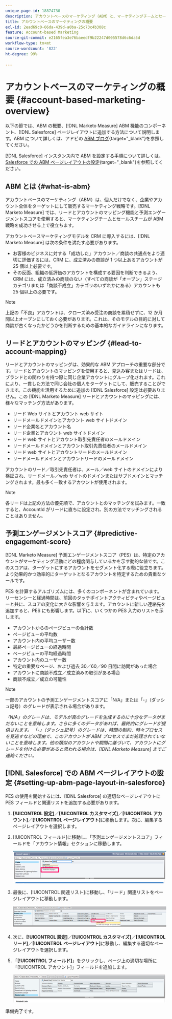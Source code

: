 ```yaml
---
unique-page-id: 18874730
description: アカウントベースのマーケティング（ABM）と、マーケティングチームとセールスチームが ABM 戦略を成功させるのに Adobe Marketo Measure がどのように役立つかについて説明します。
title: アカウントベースのマーケティングの概要
exl-id: 2ead69c0-66da-439d-a0ba-25c73c4b308c
feature: Account-based Marketing
source-git-commit: e2165fea3e76baeedf9b22247d005578d6c6da5d
workflow-type: tm+mt
source-wordcount: '822'
ht-degree: 99%

---
```


# アカウントベースのマーケティングの概要 {#account-based-marketing-overview}

以下の節では、ABM の概要、[!DNL Marketo Measure] ABM 機能のコンポーネント、[!DNL Salesforce] ページレイアウトに追加する方法について説明します。ABM について詳しくは、アドビの [ABM ブログ](https://business.adobe.com/jp/blog/basics/account-based-marketing){target="_blank"}を参照してください。

[!DNL Salesforce] インスタンス内で ABM を設定する手順について詳しくは、[Salesforce での ABM ページレイアウトの設定](/help/advanced-marketo-measure-features/account-based-marketing/account-based-marketing-overview.md#setting-up-abm-page-layout-in-salesforce){target="_blank"}を参照してください。

## ABM とは {#what-is-abm}

アカウントベースのマーケティング（ABM）は、個人だけでなく、企業やアカウント全体をターゲットにして販売するマーケティング戦略です。[!DNL Marketo Measure] では、リードとアカウントのマッピング機能と予測エンゲージメントスコアを使用すると、マーケティングチームとセールスチームが ABM 戦略を成功させる上で役立ちます。

アカウントベースマーケティングモデルを CRM に導入するには、[!DNL Marketo Measure] は次の条件を満たす必要があります。

* お客様のビジネスに対する「成功した」アカウント／商談の共通点をより適切に評価するには、CRM に、成立済みの商談が 1 つ以上あるアカウントが 25 個以上必要です。
* その反面、組織の低評価のアカウントを構成する要因を判断できるよう、CRM には、成立済みの商談のない（すべての商談が「オープン」ステージカテゴリまたは「商談不成立」カテゴリのいずれかにある）アカウントも 25 個以上の必要です。

>[!NOTE]
>
>上記の「不良」アカウントは、クローズ済み受注の商談を累積せずに、12 か月間以上オープンにしておく必要があります。これは、そのモデルの目的に対して商談が古くなったかどうかを判断するための基本的なガイドラインになります。

## リードとアカウントのマッピング {#lead-to-account-mapping}

リードとアカウントのマッピングは、効果的な ABM アプローチの重要な部分です。リードとアカウントのマッピングを使用すると、見込み客またはリードは、ブランドとの関わりを持つ際に同じ企業アカウントにグループ化されます。これにより、一貫した方法で同じ会社の個人をターゲットにして、販売することができます。この機能を活用するために追加の [!DNL Salesforce] 設定は必要ありません。この [!DNL Marketo Measure] リードとアカウントのマッピングには、様々なマッチング方法があります。

* リード Web サイトとアカウント web サイト
* リードメールドメインとアカウント web サイトドメイン
* リード企業名とアカウント名
* リード企業とアカウント web サイトドメイン
* リード web サイトとアカウント取引先責任者のメールドメイン
* リードメールドメインとアカウント取引先責任者のメールドメイン
* リード web サイトとアカウントリードのメールドメイン
* リードメールドメインとアカウントリードのメールドメイン

アカウントのリード／取引先責任者は、メール／web サイトのドメインにより検証され、リードメール／web サイトのドメインまたはサブドメインとマッチングされます。最も多く一致するアカウントが使用されます。

>[!NOTE]
>
>各リードは上記の方法の優先順で、アカウントとのマッチングを試みます。一致すると、AccountId がリードに直ちに設定され、別の方法でマッチングされることはありません。

## 予測エンゲージメントスコア {#predictive-engagement-score}

[!DNL Marketo Measure] 予測エンゲージメントスコア（PES）は、特定のアカウントがマーケティング活動にどの程度関与しているかを示す動的な値です。このスコアは、ターゲットにするアカウントをセグメント化する際に役立ちます。より効果的かつ効率的にターゲットとなるアカウントを特定するための貴重なツールです。

PES を計算するアルゴリズムには、多くのコンポーネントが含まれています。リーセンシーと経過時間は、前回のタッチポイントアクティビティやページビューと共に、スコアの変化に大きな影響を与えます。アカウントに新しい連絡先を追加すると、PES にも影響します。以下に、いくつかの PES 入力のリストを示します。

* アカウントからのページビューの合計数
* ページビューの平均数
* アカウント内の平均ユーザー数
* 最終ページビューの経過時間
* ページビューの平均経過時間
* アカウント内のユーザー数
* 特定の重要なページ、および過去 30／60／90 日間に訪問があった場合
* アカウントに商談不成立／成立済みの取引がある場合
* 商談不成立／成立の可能性

>[!NOTE]
>
>一部のアカウントの予測エンゲージメントスコアに「N/A」または「-」（ダッシュ記号）のグレードが表示される場合があります。

_「N/A」のグレードは、モデルが真のグレードを生成するのに十分なデータがまだないことを意味します。さらに多くのデータがあれば、最終的にグレードが提供されます。_
_「-」（ダッシュ記号）のグレードは、時間の制約、時々プロセスを見逃すなどの理由で、このアカウントが ABM プロセスでまだ処理されていないことを意味します。他の類似のアカウントや期間に基づいて、アカウントにグレードを付ける必要があると思われる場合は、[!DNL Marketo Measure] までご連絡ください。_

## [!DNL Salesforce] での ABM ページレイアウトの設定 {#setting-up-abm-page-layout-in-salesforce}

PES の使用を開始するには、[!DNL Salesforce] の適切なページレイアウトに PES フィールドと関連リストを追加する必要があります。

1. **[!UICONTROL 設定]**／**[!UICONTROL カスタマイズ]**／**[!UICONTROL アカウント]**／**[!UICONTROL ページレイアウト]**&#x200B;に移動します。次に、編集するページレイアウトを選択します。
1. [!UICONTROL フィールド]に移動し、「予測エンゲージメントスコア」フィールドを「アカウント情報」セクションに移動します。

   ![](assets/1.png)

1. 最後に、[!UICONTROL 関連リスト]に移動し、「リード」関連リストをページレイアウトに移動します。

   ![](assets/2.png)

1. 次に、**[!UICONTROL 設定]**／**[!UICONTROL カスタマイズ]**／**[!UICONTROL リード]**／**[!UICONTROL ページレイアウト]**&#x200B;に移動し、編集する適切なページレイアウトを選択します。
1. 「**[!UICONTROL フィールド]**」をクリックし、ページ上の適切な場所に「[!UICONTROL アカウント]」フィールドを追加します。

   ![](assets/3.png)

準備完了です。

